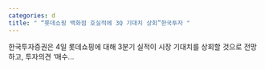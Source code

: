 ```yaml
---
categories: d
title: " “롯데쇼핑 백화점 호실적에 3Q 기대치 상회”한국투자 "
---
```

 한국투자증권은 4일 롯데쇼핑에 대해 3분기 실적이 시장 기대치를 상회할 것으로 전망하고, 투자의견 ‘매수... 